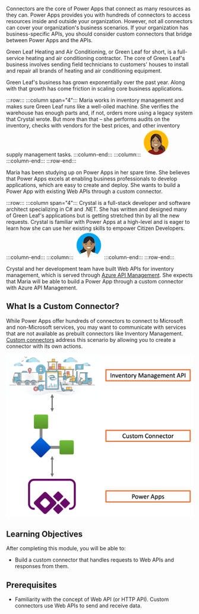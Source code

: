 Connectors are the core of Power Apps that connect as many resources as they can. Power Apps provides you with hundreds of connectors to access resources inside and outside your organization. However, not all connectors can cover your organization's business scenarios. If your organization has business-specific APIs, you should consider custom connectors that bridge between Power Apps and the APIs.

Green Leaf Heating and Air Conditioning, or Green Leaf for short, is a full-service heating and air conditioning contractor. The core of Green Leaf's business involves sending field technicians to customers' houses to install and repair all brands of heating and air conditioning equipment.

Green Leaf's business has grown exponentially over the past year. Along with that growth has come friction in scaling core business applications.

:::row:::
  :::column span="4":::
    Maria works in inventory management and makes sure Green Leaf runs like a well-oiled machine. She verifies the warehouse has enough parts and, if not, orders more using a legacy system that Crystal wrote. But more than that – she performs audits on the inventory, checks with vendors for the best prices, and other inventory supply management tasks.
  :::column-end:::
  :::column:::
    ![Cartoon depiction of Maria][meet maria]
  :::column-end:::
:::row-end:::

Maria has been studying up on Power Apps in her spare time. She believes that Power Apps excels at enabling business professionals to develop applications, which are easy to create and deploy. She wants to build a Power App with existing Web APIs through a custom connector.

:::row:::
  :::column span="4":::
    Crystal is a full-stack developer and software architect specializing in C# and .NET. She has written and designed many of Green Leaf's applications but is getting stretched thin by all the new requests. Crystal is familiar with Power Apps at a high-level and is eager to learn how she can use her existing skills to empower Citizen Developers.
  :::column-end:::
  :::column:::
    ![Cartoon depiction of Crystal][meet crystal]
  :::column-end:::
:::row-end:::


Crystal and her development team have built Web APIs for inventory management, which is served through [Azure API Management][az apim]. She expects that Maria will be able to build a Power App through a custom connector with Azure API Management.


## What Is a Custom Connector? ##

While Power Apps offer hundreds of connectors to connect to Microsoft and non-Microsoft services, you may want to communicate with services that are not available as prebuilt connectors like Inventory Management. [Custom connectors][az cuscon] address this scenario by allowing you to create a connector with its own actions.

![Custom Connector Overview][image-01]


## Learning Objectives ##

After completing this module, you will be able to:

* Build a custom connector that handles requests to Web APIs and responses from them.


## Prerequisites ##

* Familiarity with the concept of Web API (or HTTP API). Custom connectors use Web APIs to send and receive data.


[meet crystal]: ../media/meet-crystal.png
[meet maria]: ../media/meet-maria.png

[image-01]: ../media/1-introduction-01.png

[az apim]: https://docs.microsoft.com/azure/api-management/api-management-key-concepts
[az cuscon]: https://docs.microsoft.com/connectors/custom-connectors/

